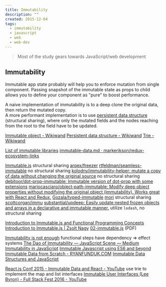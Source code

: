 ```yaml
---
title: Immutability
description: ""
created: 2015-12-04
tags:
  - immutability
  - javascript
  - web
  - web-dev
---
```


> Most of the study gears towards JavaScript/web development

## Immutability

Immutable app state probably will help you to enforce mutation from single component. Passing snapshot of the immutable state as props to child allows you to define your component as "pure" to boost performance.

A naive implementation of immutability is to a deep clone the original data, then return the mutated copy.  
A more performant implementation is to use [persistent data structure](https://www.wikiwand.com/en/Persistent_data_structure) (structural sharing), where only the mutated fields and the nodes reaching from the root to the field have to be updated.

[Immutable object - Wikiwand](https://www.wikiwand.com/en/Immutable_object)
[Persistent data structure - Wikiwand](https://www.wikiwand.com/en/Persistent_data_structure)
[Trie - Wikiwand](https://www.wikiwand.com/en/Trie)

[List of immutable libraries](https://gist.github.com/jlongster/bce43d9be633da55053f)
[immutable-data.md · markerikson/redux-ecosystem-links](https://github.com/markerikson/redux-ecosystem-links/blob/master/immutable-data.md#immutable-update-utilities)

[Immutable.js](https://facebook.github.io/immutable-js/) structural sharing
[arqex/freezer](https://github.com/arqex/freezer)
[rtfeldman/seamless-immutable](https://github.com/rtfeldman/seamless-immutable) no structural sharing
[kolodny/immutability-helper: mutate a copy of data without changing the original source](https://github.com/kolodny/immutability-helper) no structural sharing
[debitoor/dot-prop-immutable: Immutable version of dot-prop with some extensions](https://github.com/debitoor/dot-prop-immutable)
[mariocasciaro/object-path-immutable: Modify deep object properties without modifying the original object (immutability). Works great with React and Redux.](https://github.com/mariocasciaro/object-path-immutable)
[Gozala/typed-immutable](https://github.com/gozala/typed-immutable)
[mori](http://swannodette.github.io/mori/) structural sharing
[scottcorgan/immu](https://github.com/scottcorgan/immu)
[substantial/updeep: Easily update nested frozen objects and arrays in a declarative and immutable manner.](https://github.com/substantial/updeep) utilize `lodash`, no structural sharing

[Introduction to Immutable.js and Functional Programming Concepts](https://auth0.com/blog/2016/03/23/intro-to-immutable-js/)
[Introduction to Immutable.js | Zsolt Nagy](http://www.zsoltnagy.eu/introduction-to-immutable-js/)
[02-immutable.js](https://www.jfokus.se/jfokus16/preso/JavaScript-Immutability--Dont-Go-Changing.pdf) (PDF)

[Immutability is not enough](https://codewords.recurse.com/issues/six/immutability-is-not-enough) functional steps have dependency => effect systems
[The Dao of Immutability — JavaScript Scene — Medium](https://medium.com/javascript-scene/the-dao-of-immutability-9f91a70c88cd)
[Immutability in JavaScript](http://www.sitepoint.com/immutability-javascript/)
[Immutable Javascript using ES6 and beyond](https://wecodetheweb.com/2016/02/12/immutable-javascript-using-es6-and-beyond/)
[Immutable Data from Scratch - RYANFUNDUK.COM](https://ryanfunduk.com/articles/immutable-data-from-scratch/)
[Immutable Data Structures and JavaScript](http://jlongster.com/Using-Immutable-Data-Structures-in-JavaScript)

[React.js Conf 2015 - Immutable Data and React - YouTube](https://www.youtube.com/watch?v=I7IdS-PbEgI) use trie to implement the map and list interfaces
[Immutable User Interfaces (Lee Byron) - Full Stack Fest 2016 - YouTube](https://www.youtube.com/watch?v=pLvrZPSzHxo)

